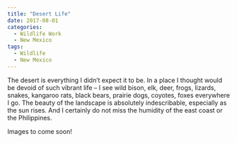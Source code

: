 ```yaml
---
title: "Desert Life"
date: 2017-08-01
categories:
  - Wildlife Work
  - New Mexico
tags:
  - Wildlife
  - New Mexico
---
```


The desert is everything I didn’t expect it to be. In a place I thought would be devoid of such vibrant life – I see wild bison, elk, deer, frogs, lizards, snakes, kangaroo rats, black bears, prairie dogs, coyotes, foxes everywhere I go. The beauty of the landscape is absolutely indescribable, especially as the sun rises. And I certainly do not miss the humidity of the east coast or the Philippines.

Images to come soon!